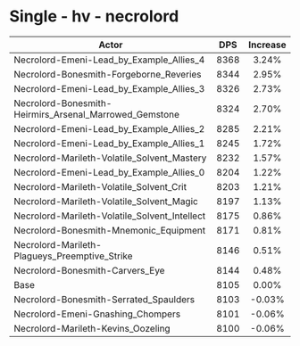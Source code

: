 # Single - hv - necrolord
| Actor | DPS | Increase |
|---|:---:|:---:|
|Necrolord-Emeni-Lead_by_Example_Allies_4|8368|3.24%|
|Necrolord-Bonesmith-Forgeborne_Reveries|8344|2.95%|
|Necrolord-Emeni-Lead_by_Example_Allies_3|8326|2.73%|
|Necrolord-Bonesmith-Heirmirs_Arsenal_Marrowed_Gemstone|8324|2.70%|
|Necrolord-Emeni-Lead_by_Example_Allies_2|8285|2.21%|
|Necrolord-Emeni-Lead_by_Example_Allies_1|8245|1.72%|
|Necrolord-Marileth-Volatile_Solvent_Mastery|8232|1.57%|
|Necrolord-Emeni-Lead_by_Example_Allies_0|8204|1.22%|
|Necrolord-Marileth-Volatile_Solvent_Crit|8203|1.21%|
|Necrolord-Marileth-Volatile_Solvent_Magic|8197|1.13%|
|Necrolord-Marileth-Volatile_Solvent_Intellect|8175|0.86%|
|Necrolord-Bonesmith-Mnemonic_Equipment|8171|0.81%|
|Necrolord-Marileth-Plagueys_Preemptive_Strike|8146|0.51%|
|Necrolord-Bonesmith-Carvers_Eye|8144|0.48%|
|Base|8105|0.00%|
|Necrolord-Bonesmith-Serrated_Spaulders|8103|-0.03%|
|Necrolord-Emeni-Gnashing_Chompers|8101|-0.06%|
|Necrolord-Marileth-Kevins_Oozeling|8100|-0.06%|

